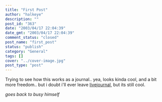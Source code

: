 ```yaml
---
title: "First Post"
author: "halkeye"
description: ""
post_id: "363"
date: "2003/04/17 22:04:39"
date_gmt: "2003/04/17 22:04:39"
comment_status: "closed"
post_name: "first_post"
status: "publish"
category: "General"
tags: []
cover: "../cover-image.jpg"
post_type: "post"
---
```


Trying to see how this works as a journal..
yea, looks kinda cool, and a bit more freedom.. but i doubt i'll ever leave [livejournal](http://www.livejournal.com/), but its still cool.

*goes back to busy himself*